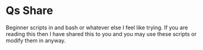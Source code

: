 # Qs Share
Beginner scripts in and bash or whatever else I feel like trying.  If you are reading this then I have shared this to you and you may use these scripts or modify them in anyway. 
